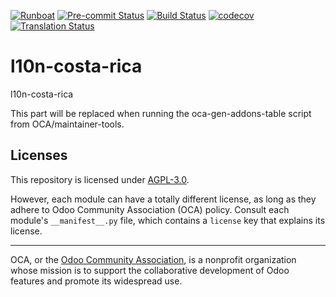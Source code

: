 
[![Runboat](https://img.shields.io/badge/runboat-Try%20me-875A7B.png)](https://runboat.odoo-community.org/builds?repo=OCA/l10n-costa-rica&target_branch=18.0)
[![Pre-commit Status](https://github.com/OCA/l10n-costa-rica/actions/workflows/pre-commit.yml/badge.svg?branch=18.0)](https://github.com/OCA/l10n-costa-rica/actions/workflows/pre-commit.yml?query=branch%3A18.0)
[![Build Status](https://github.com/OCA/l10n-costa-rica/actions/workflows/test.yml/badge.svg?branch=18.0)](https://github.com/OCA/l10n-costa-rica/actions/workflows/test.yml?query=branch%3A18.0)
[![codecov](https://codecov.io/gh/OCA/l10n-costa-rica/branch/18.0/graph/badge.svg)](https://codecov.io/gh/OCA/l10n-costa-rica)
[![Translation Status](https://translation.odoo-community.org/widgets/l10n-costa-rica-18-0/-/svg-badge.svg)](https://translation.odoo-community.org/engage/l10n-costa-rica-18-0/?utm_source=widget)

<!-- /!\ do not modify above this line -->

# l10n-costa-rica

l10n-costa-rica

<!-- /!\ do not modify below this line -->

<!-- prettier-ignore-start -->

[//]: # (addons)

This part will be replaced when running the oca-gen-addons-table script from OCA/maintainer-tools.

[//]: # (end addons)

<!-- prettier-ignore-end -->

## Licenses

This repository is licensed under [AGPL-3.0](LICENSE).

However, each module can have a totally different license, as long as they adhere to Odoo Community Association (OCA)
policy. Consult each module's `__manifest__.py` file, which contains a `license` key
that explains its license.

----
OCA, or the [Odoo Community Association](http://odoo-community.org/), is a nonprofit
organization whose mission is to support the collaborative development of Odoo features
and promote its widespread use.
